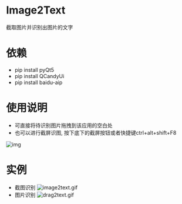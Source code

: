# Image2Text
截取图片并识别出图片的文字

# 依赖
* pip install pyQt5
* pip install QCandyUi
* pip install baidu-aip

# 使用说明
- 可直接将待识别图片拖拽到该应用的空白处
- 也可以进行截屏识图, 按下底下的截屏按钮或者快捷键ctrl+alt+shift+F8 

![img](https://raw.githubusercontent.com/shuoGG1239/Image2Text/master/readme_img/main.png) 

# 实例
* 截图识别
![image2text.gif](https://i.loli.net/2018/07/21/5b528fab7fcbb.gif)
* 图片识别
![drag2text.gif](https://i.loli.net/2018/07/21/5b529366aa7c0.gif)
